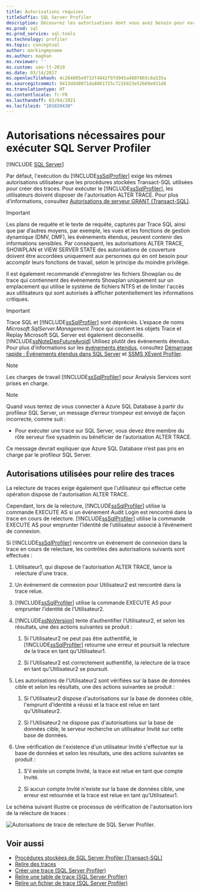 ```yaml
---
title: Autorisations requises
titleSuffix: SQL Server Profiler
description: Découvrez les autorisations dont vous avez besoin pour exécuter SQL Server Profiler et relire les traces et découvrez les vérifications effectuées pendant les relectures.
ms.prod: sql
ms.prod_service: sql-tools
ms.technology: profiler
ms.topic: conceptual
author: markingmyname
ms.author: maghan
ms.reviewer: ''
ms.custom: seo-lt-2019
ms.date: 03/14/2017
ms.openlocfilehash: 4c264805e9733f4842f97d945a4807865c8a535a
ms.sourcegitcommit: 9413ddd8071da8861715c721b923e52669a921d8
ms.translationtype: HT
ms.contentlocale: fr-FR
ms.lasthandoff: 03/04/2021
ms.locfileid: "101839430"
---
```

# <a name="permissions-required-to-run-sql-server-profiler"></a>Autorisations nécessaires pour exécuter SQL Server Profiler

 [!INCLUDE [SQL Server](../../includes/applies-to-version/sqlserver.md)]

Par défaut, l'exécution du [!INCLUDE[ssSqlProfiler](../../includes/sssqlprofiler-md.md)] exige les mêmes autorisations utilisateur que les procédures stockées Transact-SQL utilisées pour créer des traces. Pour exécuter le [!INCLUDE[ssSqlProfiler](../../includes/sssqlprofiler-md.md)], les utilisateurs doivent disposer de l'autorisation ALTER TRACE. Pour plus d’informations, consultez [Autorisations de serveur GRANT &#40;Transact-SQL&#41;](../../t-sql/statements/grant-server-permissions-transact-sql.md).

> [!IMPORTANT]
> Les plans de requête et le texte de requête, capturés par Trace SQL ainsi que par d’autres moyens, par exemple, les vues et les fonctions de gestion dynamique (DMV, DMF), les événements étendus, peuvent contenir des informations sensibles. Par conséquent, les autorisations ALTER TRACE, SHOWPLAN et VIEW SERVER STATE des autorisations de couverture doivent être accordées uniquement aux personnes qui en ont besoin pour accomplir leurs fonctions de travail, selon le principe du moindre privilège.
>
> Il est également recommandé d'enregistrer les fichiers Showplan ou de trace qui contiennent des événements Showplan uniquement sur un emplacement qui utilise le système de fichiers NTFS et de limiter l'accès aux utilisateurs qui sont autorisés à afficher potentiellement les informations critiques.

> [!IMPORTANT]
> Trace SQL et [!INCLUDE[ssSqlProfiler](../../includes/sssqlprofiler-md.md)] sont dépréciés. L’espace de noms *Microsoft.SqlServer.Management.Trace* qui contient les objets Trace et Replay Microsoft SQL Server est également déconseillé.
> [!INCLUDE[ssNoteDepFutureAvoid](../../includes/ssnotedepfutureavoid-md.md)]
> Utilisez plutôt des événements étendus. Pour plus d’informations sur les [événements étendus](../../relational-databases/extended-events/extended-events.md), consultez [Démarrage rapide : Événements étendus dans SQL Server](../../relational-databases/extended-events/quick-start-extended-events-in-sql-server.md) et [SSMS XEvent Profiler](../../relational-databases/extended-events/use-the-ssms-xe-profiler.md).

> [!NOTE]
> Les charges de travail [!INCLUDE[ssSqlProfiler](../../includes/sssqlprofiler-md.md)] pour Analysis Services sont prises en charge.

> [!NOTE]
> Quand vous tentez de vous connecter à Azure SQL Database à partir du profileur SQL Server, un message d’erreur trompeur est envoyé de façon incorrecte, comme suit :
>
> - Pour exécuter une trace sur SQL Server, vous devez être membre du rôle serveur fixe sysadmin ou bénéficier de l’autorisation ALTER TRACE.
>
> Ce message devrait expliquer que Azure SQL Database n’est pas pris en charge par le profileur SQL Server.

## <a name="permissions-used-to-replay-traces"></a>Autorisations utilisées pour relire des traces  
La relecture de traces exige également que l'utilisateur qui effectue cette opération dispose de l'autorisation ALTER TRACE.  

Cependant, lors de la relecture, [!INCLUDE[ssSqlProfiler](../../includes/sssqlprofiler-md.md)] utilise la commande EXECUTE AS si un événement Audit Login est rencontré dans la trace en cours de relecture. [!INCLUDE[ssSqlProfiler](../../includes/sssqlprofiler-md.md)] utilise la commande EXECUTE AS pour emprunter l’identité de l’utilisateur associé à l’événement de connexion.  

Si [!INCLUDE[ssSqlProfiler](../../includes/sssqlprofiler-md.md)] rencontre un événement de connexion dans la trace en cours de relecture, les contrôles des autorisations suivants sont effectués :

1. Utilisateur1, qui dispose de l'autorisation ALTER TRACE, lance la relecture d'une trace.

2. Un événement de connexion pour Utilisateur2 est rencontré dans la trace relue.

3. [!INCLUDE[ssSqlProfiler](../../includes/sssqlprofiler-md.md)] utilise la commande EXECUTE AS pour emprunter l’identité de l’Utilisateur2.

4. [!INCLUDE[ssNoVersion](../../includes/ssnoversion-md.md)] tente d’authentifier l’Utilisateur2, et selon les résultats, une des actions suivantes se produit :

    1. Si l'Utilisateur2 ne peut pas être authentifié, le [!INCLUDE[ssSqlProfiler](../../includes/sssqlprofiler-md.md)] retourne une erreur et poursuit la relecture de la trace en tant qu'Utilisateur1.
  
    2. Si l'Utilisateur2 est correctement authentifié, la relecture de la trace en tant qu'Utilisateur2 se poursuit.
  
5. Les autorisations de l'Utilisateur2 sont vérifiées sur la base de données cible et selon les résultats, une des actions suivantes se produit :
  
    1. Si l'Utilisateur2 dispose d'autorisations sur la base de données cible, l'emprunt d'identité a réussi et la trace est relue en tant qu'Utilisateur2.
  
    2. Si l'Utilisateur2 ne dispose pas d'autorisations sur la base de données cible, le serveur recherche un utilisateur Invité sur cette base de données.

6. Une vérification de l'existence d'un utilisateur Invité s'effectue sur la base de données et selon les résultats, une des actions suivantes se produit :
 
    1.  S'il existe un compte Invité, la trace est relue en tant que compte Invité.
  
    2.  Si aucun compte Invité n'existe sur la base de données cible, une erreur est retournée et la trace est relue en tant qu'Utilisateur1.
 
Le schéma suivant illustre ce processus de vérification de l'autorisation lors de la relecture de traces :

![Autorisations de trace de relecture de SQL Server Profiler.](../../tools/sql-server-profiler/media/replaytracedecisiontree.gif)

## <a name="see-also"></a>Voir aussi
- [Procédures stockées de SQL Server Profiler &#40;Transact-SQL&#41;](../../relational-databases/system-stored-procedures/sql-server-profiler-stored-procedures-transact-sql.md)
- [Relire des traces](../../tools/sql-server-profiler/replay-traces.md)
- [Créer une trace &#40;SQL Server Profiler&#41;](../../tools/sql-server-profiler/create-a-trace-sql-server-profiler.md)
- [Relire une table de trace &#40;SQL Server Profiler&#41;](../../tools/sql-server-profiler/replay-a-trace-table-sql-server-profiler.md)
- [Relire un fichier de trace &#40;SQL Server Profiler&#41;](../../tools/sql-server-profiler/replay-a-trace-file-sql-server-profiler.md)
